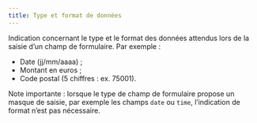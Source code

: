 ```yaml
---
title: Type et format de données
---
```


Indication concernant le type et le format des données attendus lors de la
saisie d’un champ de formulaire. Par exemple :

- Date (jj/mm/aaaa) ;
- Montant en euros ;
- Code postal (5 chiffres : ex. 75001).

Note importante : lorsque le type de champ de formulaire propose un masque de
saisie, par exemple les champs `date` ou `time`, l’indication de format n’est pas
nécessaire.
